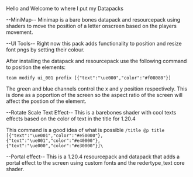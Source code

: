 Hello and Welcome to where I put my Datapacks

--MiniMap--
Minimap is a bare bones datapack and resourcepack using shaders to move the position of a letter onscreen based on the players movement.





--UI Tools-- 
Right now this pack adds functionality to position and resize font pngs by setting their colour.

After installing the datapack and resourcepack use the following command to position the elements:

```team modify ui_001 prefix [{"text":"\ue000","color":"#f08080"}]```

The green and blue channels control the x and y position respectively. This is done as a poportion of the screen so the aspect ratio of the screen will affect the postion of the element.

--Rotate Scale Text Effect--
This is a barebones shader with cool texts effects based on the color of text in the title for 1.20.4

This command is a good idea of what is possible
```/title @p title [{"text":"\ue001","color":"#e50000"},{"text":"\ue001","color":"#e40000"},{"text":"\ue000","color":"#e30000"}]\```

--Portal effect--
This is a 1.20.4 resourcepack and datapack that adds a portal effect to the screen using custom fonts and the redertype_text core shader.


